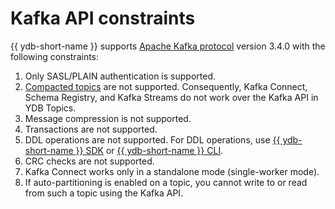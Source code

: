 # Kafka API constraints

{{ ydb-short-name }} supports [Apache Kafka protocol](https://kafka.apache.org/protocol.html) version 3.4.0 with the following constraints:

1. Only SASL/PLAIN authentication is supported.
1. [Compacted topics](https://docs.confluent.io/kafka/design/log_compaction.html) are not supported. Consequently, Kafka Connect, Schema Registry, and Kafka Streams do not work over the Kafka API in YDB Topics.
1. Message compression is not supported.
1. Transactions are not supported.
1. DDL operations are not supported. For DDL operations, use [{{ ydb-short-name }} SDK](../ydb-sdk/index.md) or [{{ ydb-short-name }} CLI](../ydb-cli/index.md).
1. CRC checks are not supported.
1. Kafka Connect works only in a standalone mode (single-worker mode).
1. If auto-partitioning is enabled on a topic, you cannot write to or read from such a topic using the Kafka API.